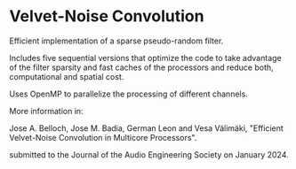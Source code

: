 # Velvet-Noise Convolution

Efficient implementation of a sparse pseudo-random filter.

Includes five sequential versions that optimize the code to take advantage of the filter sparsity and fast caches of the processors and reduce both, computational and spatial cost.

Uses OpenMP to parallelize the processing of different channels.

More information in:

Jose A. Belloch, Jose M. Badia, German Leon and Vesa Välimäki, "Efficient Velvet-Noise Convolution in Multicore Processors".

submitted to the Journal of the Audio Engineering Society on January 2024.
